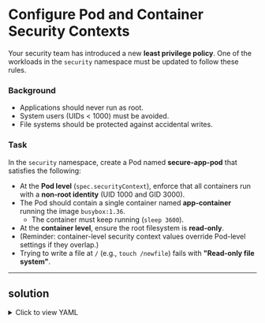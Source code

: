 # Configure Pod and Container Security Contexts

Your security team has introduced a new **least privilege policy**. One of the workloads in the `security` namespace must be updated to follow these rules.

### Background

* Applications should never run as root.
* System users (UIDs < 1000) must be avoided.
* File systems should be protected against accidental writes.

### Task

In the `security` namespace, create a Pod named **secure-app-pod** that satisfies the following:

* At the **Pod level** (`spec.securityContext`), enforce that all containers run with a **non-root identity** (UID 1000 and GID 3000).
* The Pod should contain a single container named **app-container** running the image `busybox:1.36`.
  * The container must keep running (`sleep 3600`).
* At the **container level**, ensure the root filesystem is **read-only**.
* (Reminder: container-level security context values override Pod-level settings if they overlap.)
* Trying to write a file at `/` (e.g., `touch /newfile`) fails with **"Read-only file system"**.

---

## solution

<details>
<summary>Click to view YAML</summary>

```yaml
apiVersion: v1
kind: Pod
metadata:
  name: secure-app-pod
  namespace: security
spec:
  securityContext:
    runAsUser: 1000
    runAsGroup: 3000
    runAsNonRoot: true
  containers:
  - name: app-container
    image: busybox:1.36
    command: ["/bin/sh","-c","sleep 3600"]
    securityContext:
      readOnlyRootFilesystem: true
```


```bash
kubectl exec -n security secure-app-pod -c app-container -- sh -c 'touch /newfile'
```
</details> 
